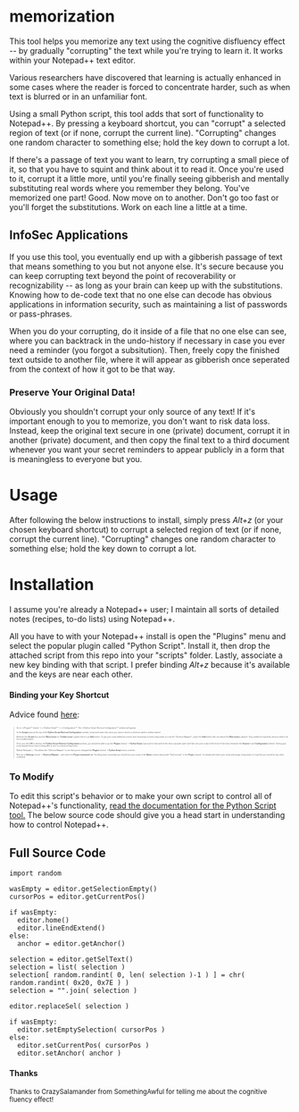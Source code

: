 # memorization
This tool helps you memorize any text using the cognitive disfluency effect -- by gradually "corrupting" the text while you're trying to learn it.  It works within your Notepad++ text editor.

Various researchers have discovered that learning is actually enhanced in some cases where the reader is forced to concentrate harder, such as when text is blurred or in an unfamiliar font.

Using a small Python script, this tool adds that sort of functionality to Notepad++.  By pressing a keyboard shortcut, you can "corrupt" a selected region of text (or if none, corrupt the current line).  "Corrupting" changes one random character to something else; hold the key down to corrupt a lot.

If there's a passage of text you want to learn, try corrupting a small piece of it, so that you have to squint and think about it to read it.  Once you're used to it, corrupt it a little more, until you're finally seeing gibberish and mentally substituting real words where you remember they belong.  You've memorized one part!  Good.  Now move on to another.  Don't go too fast or you'll forget the substitutions.  Work on each line a little at a time.

## InfoSec Applications

If you use this tool, you eventually end up with a gibberish passage of text that means something to you but not anyone else.  It's secure because you can keep corrupting text beyond the point of recoverability or recognizability -- as long as your brain can keep up with the substitutions.  Knowing how to de-code text that no one else can decode has obvious applications in information security, such as maintaining a list of passwords or pass-phrases.

When you do your corrupting, do it inside of a file that no one else can see, where you can backtrack in the undo-history if necessary in case you ever need a reminder (you forgot a subsitution).  Then, freely copy the finished text outside to another file, where it will appear as gibberish once seperated from the context of how it got to be that way.

### Preserve Your Original Data!

Obviously you shouldn't corrupt your only source of any text!  If it's important enough to you to memorize, you don't want to risk data loss.  Instead, keep the original text secure in one (private) document, corrupt it in another (private) document, and then copy the final text to a third document whenever you want your secret reminders to appear publicly in a form that is meaningless to everyone but you.

# Usage

After following the below instructions to install, simply press *Alt+z* (or your chosen keyboard shortcut) to corrupt a selected region of text (or if none, corrupt the current line).  "Corrupting" changes one random character to something else; hold the key down to corrupt a lot.

# Installation

I assume you're already a Notepad++ user; I maintain all sorts of detailed notes (recipes, to-do lists) using Notepad++.

All you have to with your Notepad++ install is open the "Plugins" menu and select the popular plugin called "Python Script".  Install it, then drop the attached script from this repo into your "scripts" folder.  Lastly, associate a new key binding with that script.  I prefer binding *Alt+z* because it's available and the keys are near each other.

#### Binding your Key Shortcut

Advice found [here](https://community.notepad-plus-plus.org/topic/14703/run-python-script-pythonscript-plugin-with-a-shortcut/3):

<blockquote style="font-size:4px">
<sub>Go to **Plugins** (menu) -> **Python Script** -> **Configuration**. The **Python Script Shortcut Configuration** window will appear.</sub>

<sub>In the **Scripts** area at the top of the **Python Script Shortcut Configuration** window, locate and select the script you want to bind to a shortcut (and/or toolbar button).</sub>

<sub>Between the **Scripts** box and the **Menu items** (or **Toolbar icons**) caption there is an **Add** button. To get your script added as a menu item (necessary to bind a keycombo to it via the “Shortcut Mapper”), press the **Add** button (the one above the **Menu items** caption). Very similar but hopefully obvious what to do for a toolbar button.</sub>

<sub>Once you click **OK** to dismiss the **Python Script Shortcut Configuration** window, you should be able to go into **Plugins** (menu) -> **Python Script** (just point to that and let the menu cascade open) and then see your script at this level of the menu (between the **Scripts->** and **Configuration** entries). Seeing your script appear here is key to being able to tie it to a shortcut keycombo.</sub>

<sub>Restart Notepad++. This allows the “Shortcut Mapper” to see that you’ve changed the **Plugins** (menu) -> **Python Script** menu contents.</sub>

<sub>Now go to **Settings** (menu) -> **Shortcut Mapper…** and select the **Plugin commands** tab. Scrolling down somewhat you should see your script in the **Name** column (along with “Pythonscript” in the **Plugin** column). Go ahead and select your script and assign a keycombo to it just like you would for any other command.</sub>
</blockquote>

### To Modify
  To edit this script's behavior or to make your own script to control all of Notepad++'s functionality, [read the documentation for the Python Script tool.](http://npppythonscript.sourceforge.net/)  The below source code should give you a head start in understanding how to control Notepad++.

## Full Source Code

```
import random

wasEmpty = editor.getSelectionEmpty()
cursorPos = editor.getCurrentPos()

if wasEmpty:
  editor.home()
  editor.lineEndExtend()
else:
  anchor = editor.getAnchor()
  
selection = editor.getSelText()
selection = list( selection )
selection[ random.randint( 0, len( selection )-1 ) ] = chr( random.randint( 0x20, 0x7E ) )
selection = "".join( selection )

editor.replaceSel( selection )

if wasEmpty:
  editor.setEmptySelection( cursorPos )
else:
  editor.setCurrentPos( cursorPos )
  editor.setAnchor( anchor )
```
#### Thanks
<sub>Thanks to CrazySalamander from SomethingAwful for telling me about the cognitive fluency effect! </sub>
